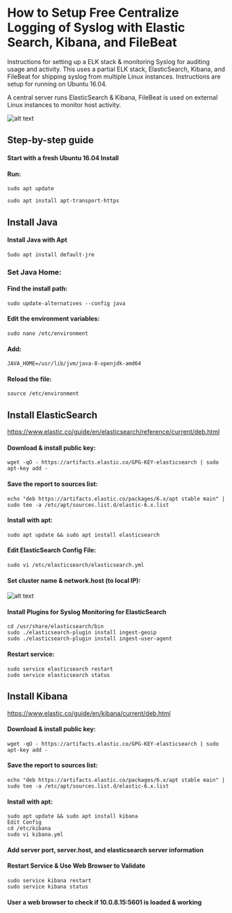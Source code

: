 # How to Setup Free Centralize Logging of Syslog with Elastic Search, Kibana, and FileBeat

Instructions for setting up a ELK stack & monitoring Syslog for auditing usage and activity. This uses a partial ELK stack, ElasticSearch, Kibana, and FileBeat for shipping syslog from multiple Linux instances. Instructions are setup for running on Ubuntu 16.04. 

A central server runs ElasticSearch & Kibana, FileBeat is used on external Linux instances to monitor host activity.

![alt text](https://i.imgur.com/NJgvcvV.png)

## Step-by-step guide

#### Start with a fresh Ubuntu 16.04 Install
#### Run:

```
sudo apt update

sudo apt install apt-transport-https
```

## Install Java
#### Install Java with Apt

```
Sudo apt install default-jre
```

### Set Java Home:

#### Find the install path:

`sudo update-alternatives --config java`

#### Edit the environment variables:
`sudo nano /etc/environment`

#### Add: 

`JAVA_HOME=/usr/lib/jvm/java-8-openjdk-amd64`

#### Reload the file:

`source /etc/environment`

## Install ElasticSearch

https://www.elastic.co/guide/en/elasticsearch/reference/current/deb.html

#### Download & install public key:

`wget -qO - https://artifacts.elastic.co/GPG-KEY-elasticsearch | sudo apt-key add -`

#### Save the report to sources list:

`echo "deb https://artifacts.elastic.co/packages/6.x/apt stable main" | sudo tee -a /etc/apt/sources.list.d/elastic-6.x.list`

#### Install with apt:

`sudo apt update && sudo apt install elasticsearch`

#### Edit ElasticSearch Config File:

`sudo vi /etc/elasticsearch/elasticsearch.yml`

#### Set cluster name & network.host (to local IP):
![alt text](https://i.imgur.com/iYIf4ol.png)

#### Install Plugins for Syslog Monitoring for ElasticSearch

```
cd /usr/share/elasticsearch/bin
sudo ./elasticsearch-plugin install ingest-geoip
sudo ./elasticsearch-plugin install ingest-user-agent
```

#### Restart service:

```
sudo service elasticsearch restart
sudo service elasticsearch status
```

## Install Kibana
https://www.elastic.co/guide/en/kibana/current/deb.html

#### Download & install public key:

`wget -qO - https://artifacts.elastic.co/GPG-KEY-elasticsearch | sudo apt-key add -`


#### Save the report to sources list:

`echo "deb https://artifacts.elastic.co/packages/6.x/apt stable main" | sudo tee -a /etc/apt/sources.list.d/elastic-6.x.list`

#### Install with apt:
```
sudo apt update && sudo apt install kibana
Edit Config
cd /etc/kibana
sudo vi kibana.yml
```

#### Add server port, server.host, and elasticsearch server information

#### Restart Service & Use Web Browser to Validate
```
sudo service kibana restart
sudo service kibana status
```
#### User a web browser to check if 10.0.8.15:5601 is loaded & working
